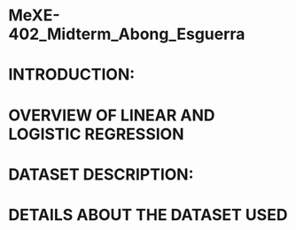 # MeXE-402_Midterm_Abong_Esguerra
# INTRODUCTION: 
# OVERVIEW OF LINEAR AND LOGISTIC REGRESSION 
# DATASET DESCRIPTION: 
# DETAILS ABOUT THE DATASET USED 


